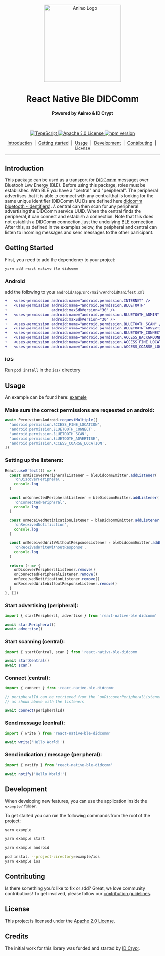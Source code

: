<p align="center">
  <picture>
   <source media="(prefers-color-scheme: light)" srcset="https://res.cloudinary.com/animo-solutions/image/upload/v1656578320/animo-logo-light-no-text_ok9auy.svg">
   <source media="(prefers-color-scheme: dark)" srcset="https://res.cloudinary.com/animo-solutions/image/upload/v1656578320/animo-logo-dark-no-text_fqqdq9.svg">
   <img alt="Animo Logo" height="250px" />
  </picture>
</p>

<h1 align="center" ><b>React Native Ble DIDComm</b></h1>

<h4 align="center">Powered by Animo & ID Crypt</h4><br>

<!-- TODO: Add relevant badges, like CI/CD, license, codecov, etc. -->

<p align="center">
  <a href="https://typescriptlang.org">
    <img src="https://img.shields.io/badge/%3C%2F%3E-TypeScript-%230074c1.svg" alt="TypeScript" />
  </a>
  <a href="https://opensource.org/licenses/Apache-2.0">
    <img src="https://img.shields.io/badge/License-Apache_2.0-yellowgreen.svg" alt="Apache 2.0 License" />
  </a>
  <a href="https://badge.fury.io/js/@animo-id%2Freact-native-ble-didcomm">
    <img src="https://badge.fury.io/js/@animo-id%2Freact-native-ble-didcomm.svg" alt="npm version">
  </a>
</p>

<p align="center">
  <a href="#introduction">Introduction</a> 
  &nbsp;|&nbsp;
  <a href="#getting-started">Getting started</a> 
  &nbsp;|&nbsp;
  <a href="#usage">Usage</a> 
  &nbsp;|&nbsp;
  <a href="#development">Development</a> 
  &nbsp;|&nbsp;
  <a href="#contributing">Contributing</a> 
  &nbsp;|&nbsp;
  <a href="#contributing">License</a> 
</p>

---

## Introduction

This package can be used as a transport for [DIDComm](https://didcomm.org) messages over Bluetooh Low Energy (BLE).
Before using this package, roles must be established. With BLE you have a "central" and "peripheral".
The peripheral advertises that it is able to connect with any central that is looking for the same unique identifier
(DIDComm UUIDs are defined here [didcomm bluetooth - identifiers](https://github.com/decentralized-identity/didcomm-bluetooth/blob/main/spec.md#identifiers)).
A central can then scan for any peripheral advertising the DIDComm service UUID. When the central finds the peripheral, it can connect and establish a connection.
Note that this does not establish a DIDComm connection, just the underlying BLE connection. After this, as defined in the examples below, the peripheral and central
can listen to incoming messages and send messages to the other participant.

## Getting Started

First, you need to add the dependency to your project:

```sh
yarn add react-native-ble-didcomm
```

### Android

add the following to your `android/app/src/main/AndroidManifest.xml`

```diff
+   <uses-permission android:name="android.permission.INTERNET" />
+   <uses-permission android:name="android.permission.BLUETOOTH"
+                    android:maxSdkVersion="30" />
+   <uses-permission android:name="android.permission.BLUETOOTH_ADMIN"
+                    android:maxSdkVersion="30" />
+   <uses-permission android:name="android.permission.BLUETOOTH_SCAN" />
+   <uses-permission android:name="android.permission.BLUETOOTH_ADVERTISE" />
+   <uses-permission android:name="android.permission.BLUETOOTH_CONNECT" />
+   <uses-permission android:name="android.permission.ACCESS_BACKGROUND_LOCATION" />
+   <uses-permission android:name="android.permission.ACCESS_FINE_LOCATION" />
+   <uses-permission android:name="android.permission.ACCESS_COARSE_LOCATION" />
```

### iOS

Run `pod install` in the `ios/` directory

## Usage

An example can be found here: [example](./example/src/App.tsx)

### Make sure the correct permissions are requested on android:

```typescript
await PermissionsAndroid.requestMultiple([
  'android.permission.ACCESS_FINE_LOCATION',
  'android.permission.BLUETOOTH_CONNECT',
  'android.permission.BLUETOOTH_SCAN',
  'android.permission.BLUETOOTH_ADVERTISE',
  'android.permission.ACCESS_COARSE_LOCATION',
])
```

### Setting up the listeners:

```typescript
React.useEffect(() => {
  const onDiscoverPeripheralListener = bleDidcommEmitter.addListener(
    'onDiscoverPeripheral',
    console.log
  )

  const onConnectedPeripheralListener = bleDidcommEmitter.addListener(
    'onConnectedPeripheral',
    console.log
  )

  const onReceivedNotificationListener = bleDidcommEmitter.addListener(
    'onReceivedNotification',
    console.log
  )

  const onReceivedWriteWithoutResponseListener = bleDidcommEmitter.addListener(
    'onReceivedWriteWithoutResponse',
    console.log
  )

  return () => {
    onDiscoverPeripheralListener.remove()
    onConnectedPeripheralListener.remove()
    onReceivedNotificationListener.remove()
    onReceivedWriteWithoutResponseListener.remove()
  }
}, [])
```

### Start advertising (peripheral):

```typescript
import { startPeripheral, advertise } from 'react-native-ble-didcomm'

await startPeripheral()
await advertise()
```

### Start scanning (central):

```typescript
import { startCentral, scan } from 'react-native-ble-didcomm'

await startCentral()
await scan()
```

### Connect (central):

```typescript
import { connect } from 'react-native-ble-didcomm'

// peripheralId can be retrieved from the `onDiscoverPeripheralListener`
// as shown above with the listeners

await connect(peripheralId)
```

### Send message (central):

```typescript
import { write } from 'react-native-ble-didcomm'

await write('Hello World!')
```

### Send indication / message (peripheral):

```typescript
import { notify } from 'react-native-ble-didcomm'

await notify('Hello World!')
```

## Development

When developing new features, you can use the application inside the `example/` folder.

To get started you can run the following commands from the root of the project:

```sh
yarn example

yarn example start

yarn example android

pod install --project-directory=example/ios
yarn example ios
```

## Contributing

Is there something you'd like to fix or add? Great, we love community
contributions! To get involved, please follow our [contribution
guidelines](./CONTRIBUTING.md).

## License

This project is licensed under the [Apache 2.0
License](https://opensource.org/licenses/Apache-2.0).

## Credits

The initial work for this library was funded and started by [ID
Crypt](https://www.idcrypt.global).
